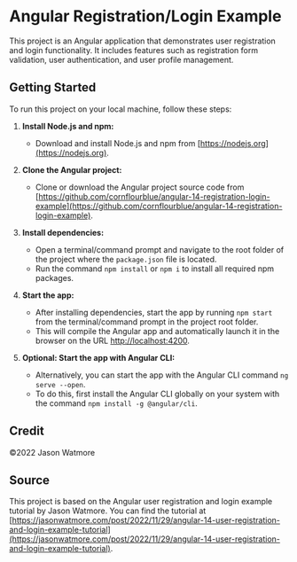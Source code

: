 # Angular Registration/Login Example

This project is an Angular application that demonstrates user registration and login functionality. It includes features such as registration form validation, user authentication, and user profile management.

## Getting Started

To run this project on your local machine, follow these steps:

1. **Install Node.js and npm:**
   - Download and install Node.js and npm from [https://nodejs.org](https://nodejs.org).

2. **Clone the Angular project:**
   - Clone or download the Angular project source code from [https://github.com/cornflourblue/angular-14-registration-login-example](https://github.com/cornflourblue/angular-14-registration-login-example).

3. **Install dependencies:**
   - Open a terminal/command prompt and navigate to the root folder of the project where the `package.json` file is located.
   - Run the command `npm install` or `npm i` to install all required npm packages.

4. **Start the app:**
   - After installing dependencies, start the app by running `npm start` from the terminal/command prompt in the project root folder.
   - This will compile the Angular app and automatically launch it in the browser on the URL [http://localhost:4200](http://localhost:4200).

5. **Optional: Start the app with Angular CLI:**
   - Alternatively, you can start the app with the Angular CLI command `ng serve --open`.
   - To do this, first install the Angular CLI globally on your system with the command `npm install -g @angular/cli`.

## Credit

©2022 Jason Watmore

## Source
This project is based on the Angular user registration and login example tutorial by Jason Watmore. You can find the tutorial at [https://jasonwatmore.com/post/2022/11/29/angular-14-user-registration-and-login-example-tutorial](https://jasonwatmore.com/post/2022/11/29/angular-14-user-registration-and-login-example-tutorial).
